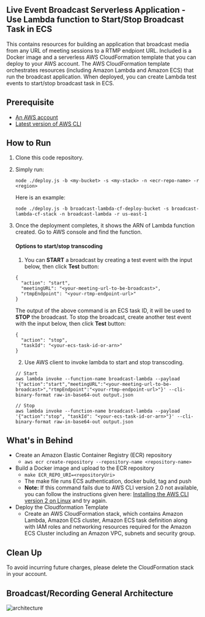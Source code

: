 ## Live Event Broadcast Serverless Application - Use Lambda function to Start/Stop Broadcast Task in ECS

This contains resources for building an application that broadcast media from any URL of meeting sessions to a RTMP endpiont URL. Included is a Docker image and a serverless AWS CloudFormation template that you can deploy to your AWS account. The AWS CloudFormation template orchestrates resources (including Amazon Lambda and Amazon ECS) that run the broadcast application. When deployed, you can create Lambda test events to start/stop broadcast task in ECS.

## Prerequisite
* [An AWS account](https://signin.aws.amazon.com/signin?redirect_uri=https%3A%2F%2Fportal.aws.amazon.com%2Fbilling%2Fsignup%2Fresume&client_id=signup)
* [Latest version of AWS CLI](https://docs.aws.amazon.com/cli/latest/userguide/install-cliv2-mac.html)

## How to Run
1. Clone this code repository.
2. Simply run:
    ```
    node ./deploy.js -b <my-bucket> -s <my-stack> -n <ecr-repo-name> -r <region>
    ```
   
    Here is an example:
    ```
    node ./deploy.js -b broadcast-lambda-cf-deploy-bucket -s broadcast-lambda-cf-stack -n broadcast-lambda -r us-east-1
    ```

3. Once the deployment completes, it shows the ARN of Lambda function created. Go to AWS console and find the function. 
    
   #### Options to start/stop transcoding
   1. You can **START** a broadcast by creating a test event with the input below, then click **Test** button: 
    ```
    {
      "action": "start",
      "meetingURL": "<your-meeting-url-to-be-broadcast>",
      "rtmpEndpoint": "<your-rtmp-endpoint-url>"
    }
    ```
    The output of the above command is an ECS task ID, it will be used to **STOP** the broadcast. To stop the broadcast, create another test event with the input below, then click **Test** button:
    ```
    {
      "action": "stop",
      "taskId": "<your-ecs-task-id-or-arn>"
    }
    ```
    2.  Use AWS client to invoke lambda to start and stop transcoding. 
      ```
      // Start
      aws lambda invoke --function-name broadcast-lambda --payload '{"action":"start","meetingURL":"<your-meeting-url-to-be-broadcast>","rtmpEndpoint":"<your-rtmp-endpoint-url>"}' --cli-binary-format raw-in-base64-out output.json

      // Stop  
      aws lambda invoke --function-name broadcast-lambda --payload '{"action":"stop", "taskId": "<your-ecs-task-id-or-arn>"}' --cli-binary-format raw-in-base64-out output.json
      ```

## What's in Behind
* Create an Amazon Elastic Container Registry (ECR) repository
  * `aws ecr create-repository --repository-name <repository-name>`
* Build a Docker image and upload to the ECR repository
  * `make ECR_REPO_URI=<repositoryUri>`
  * The make file runs ECS authentication, docker build, tag and push
  * **Note:** If this command fails due to AWS CLI version 2.0 not available, you can follow the instructions given here: [Installing the AWS CLI version 2 on Linux](https://docs.aws.amazon.com/cli/latest/userguide/install-cliv2-linux.html) and try again.
* Deploy the Cloudformation Template
  * Create an AWS CloudFormation stack, which contains Amazon Lambda, Amazon ECS cluster, Amazon ECS task definition along with IAM roles and networking resources required for the Amazon ECS Cluster including an Amazon VPC, subnets and security group.

## Clean Up
To avoid incurring future charges, please delete the CloudFormation stack in your account.

## Broadcast/Recording General Architecture
![architecture](https://drive-render.corp.amazon.com/view/ziyiz@/Recording_Broadcast.png)